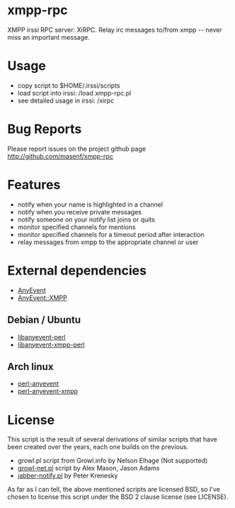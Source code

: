 xmpp-rpc
========

XMPP irssi RPC server: XiRPC. Relay irc messages to/from xmpp -- 
never miss an important message.

Usage
=====

* copy script to $HOME/.irssi/scripts
* load script into irssi: /load xmpp-rpc.pl
* see detailed usage in irssi: /xirpc

Bug Reports
===========

Please report issues on the project github page
http://github.com/masenf/xmpp-rpc

Features
========
* notify when your name is highlighted in a channel
* notify when you receive private messages
* notify someone on your notify list joins or quits
* monitor specified channels for mentions
* monitor specified channels for a timeout period after interaction
* relay messages from xmpp to the appropriate channel or user

External dependencies
=====================

* [AnyEvent](http://software.schmorp.de/pkg/AnyEvent.html)
* [AnyEvent::XMPP](http://www.ta-sa.org/net_xmpp2)

Debian / Ubuntu
---------------

* [libanyevent-perl](https://packages.debian.org/search?keywords=libanyevent-perl)
* [libanyevent-xmpp-perl](https://packages.debian.org/search?keywords=libanyevent-xmpp-perl)

Arch linux
----------

* [perl-anyevent](https://www.archlinux.org/packages/extra/any/perl-anyevent/)
* [perl-anyevent-xmpp](https://www.archlinux.org/packages/community/any/perl-anyevent-xmpp/)

License
=======

This script is the result of several derivations of similar scripts that have 
been created over the years, each one builds on the previous.

* growl.pl script from Growl.info by Nelson Elhage (Not supported)
* [growl-net.pl](http://random.axman6.com/blog/?page_id=65) script by Alex Mason, Jason Adams
* [jabber-notify.pl](http://blogs.osuosl.org/kreneskyp/2009/06/02/irssi-notifications-via-xmpp/) by Peter Krenesky

As far as I can tell, the above mentioned scripts are licensed BSD, so I've
chosen to license this script under the BSD 2 clause license (see LICENSE).
